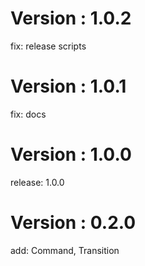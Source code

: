 # Version : 1.0.2

fix: release scripts

# Version : 1.0.1

fix: docs

# Version : 1.0.0

release: 1.0.0

# Version : 0.2.0

add: Command, Transition

